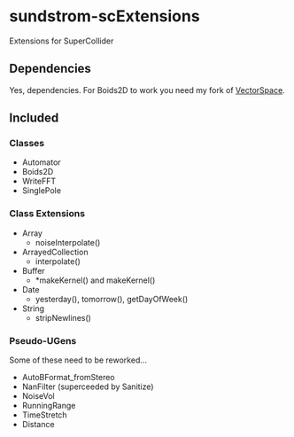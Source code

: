 # sundstrom-scExtensions
Extensions for SuperCollider

## Dependencies
Yes, dependencies. For Boids2D to work you need my fork of [VectorSpace](https://github.com/woolgathering/VectorSpace).

## Included
### Classes
- Automator
- Boids2D
- WriteFFT
- SinglePole

### Class Extensions
- Array
  - noiseInterpolate()
- ArrayedCollection
  - interpolate()
- Buffer
  - \*makeKernel() and makeKernel()
- Date
  - yesterday(), tomorrow(), getDayOfWeek()
- String
  - stripNewlines()

### Pseudo-UGens
Some of these need to be reworked...
- AutoBFormat_fromStereo
- NanFilter (superceeded by Sanitize)
- NoiseVol
- RunningRange
- TimeStretch
- Distance
